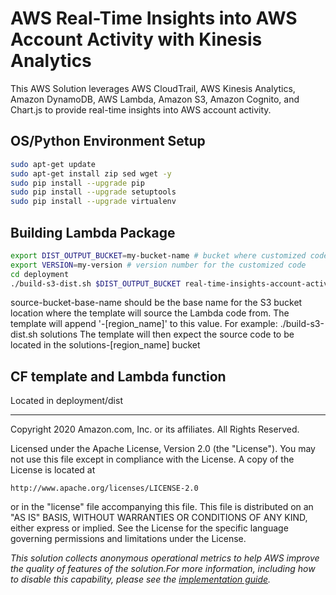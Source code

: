 # AWS Real-Time Insights into AWS Account Activity with Kinesis Analytics

This AWS Solution leverages AWS CloudTrail, AWS Kinesis Analytics, Amazon DynamoDB, AWS Lambda, Amazon S3, Amazon Cognito, and Chart.js to provide real-time insights into AWS account activity.

## OS/Python Environment Setup

```bash
sudo apt-get update
sudo apt-get install zip sed wget -y
sudo pip install --upgrade pip
sudo pip install --upgrade setuptools
sudo pip install --upgrade virtualenv
```

## Building Lambda Package

```bash
export DIST_OUTPUT_BUCKET=my-bucket-name # bucket where customized code will reside
export VERSION=my-version # version number for the customized code
cd deployment
./build-s3-dist.sh $DIST_OUTPUT_BUCKET real-time-insights-account-activity $VERSION
```

source-bucket-base-name should be the base name for the S3 bucket location where the template will source the Lambda code from.
The template will append '-[region_name]' to this value.
For example: ./build-s3-dist.sh solutions
The template will then expect the source code to be located in the solutions-[region_name] bucket

## CF template and Lambda function

Located in deployment/dist

---

Copyright 2020 Amazon.com, Inc. or its affiliates. All Rights Reserved.

Licensed under the Apache License, Version 2.0 (the "License"). You may not use this file except in compliance with the License. A copy of the License is located at

    http://www.apache.org/licenses/LICENSE-2.0

or in the "license" file accompanying this file. This file is distributed on an "AS IS" BASIS, WITHOUT WARRANTIES OR CONDITIONS OF ANY KIND, either express or implied. See the License for the specific language governing permissions and limitations under the License.

_This solution collects anonymous operational metrics to help AWS improve the quality of features of the solution.For more information, including how to disable this capability, please see the [implementation guide](https://docs.aws.amazon.com/solutions/latest/real-time-insights-account-activity/appendix-c.html)._
